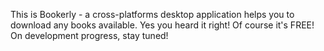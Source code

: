This is Bookerly - a cross-platforms desktop application helps you to download any books available. Yes you heard it right! Of course it's FREE!
On development progress, stay tuned!